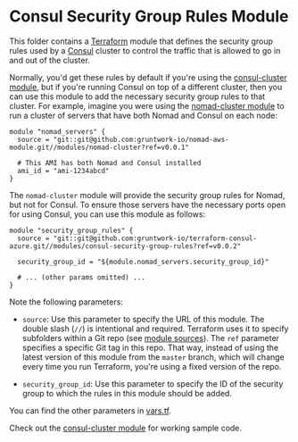 # Consul Security Group Rules Module

This folder contains a [Terraform](https://www.terraform.io/) module that defines the security group rules used by a 
[Consul](https://www.consul.io/) cluster to control the traffic that is allowed to go in and out of the cluster. 

Normally, you'd get these rules by default if you're using the [consul-cluster module](https://github.com/gruntwork-io/terraform-consul-azure/tree/master/examples/consul-cluster), but if 
you're running Consul on top of a different cluster, then you can use this module to add the necessary security group 
rules to that cluster. For example, imagine you were using the [nomad-cluster 
module](https://github.com/gruntwork-io/nomad-aws-module/tree/master/modules/nomad-cluster) to run a cluster of 
servers that have both Nomad and Consul on each node:

```hcl
module "nomad_servers" {
  source = "git::git@github.com:gruntwork-io/nomad-aws-module.git//modules/nomad-cluster?ref=v0.0.1"
  
  # This AMI has both Nomad and Consul installed
  ami_id = "ami-1234abcd"
}
```

The `nomad-cluster` module will provide the security group rules for Nomad, but not for Consul. To ensure those servers
have the necessary ports open for using Consul, you can use this module as follows:

```hcl
module "security_group_rules" {
  source = "git::git@github.com:gruntwork-io/terraform-consul-azure.git//modules/consul-security-group-rules?ref=v0.0.2"

  security_group_id = "${module.nomad_servers.security_group_id}"
  
  # ... (other params omitted) ...
}
```

Note the following parameters:

* `source`: Use this parameter to specify the URL of this module. The double slash (`//`) is intentional 
  and required. Terraform uses it to specify subfolders within a Git repo (see [module 
  sources](https://www.terraform.io/docs/modules/sources.html)). The `ref` parameter specifies a specific Git tag in 
  this repo. That way, instead of using the latest version of this module from the `master` branch, which 
  will change every time you run Terraform, you're using a fixed version of the repo.

* `security_group_id`: Use this parameter to specify the ID of the security group to which the rules in this module
  should be added.
  
You can find the other parameters in [vars.tf](vars.tf).

Check out the [consul-cluster module](https://github.com/gruntwork-io/terraform-consul-azure/tree/master/modules/consul-cluster) for working sample code.